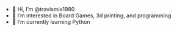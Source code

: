 - 👋 Hi, I’m @travismix1980
- 👀 I’m interested in Board Games, 3d printing, and programming
- 🌱 I’m currently learning Python

<!---
travismix1980/travismix1980 is a ✨ special ✨ repository because its `README.md` (this file) appears on your GitHub profile.
You can click the Preview link to take a look at your changes.
--->
